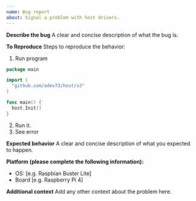 ```yaml
---
name: Bug report
about: Signal a problem with host drivers.
---
```


**Describe the bug**
A clear and concise description of what the bug is.

**To Reproduce**
Steps to reproduce the behavior:
1. Run program
```go
package main

import (
  "github.com/adev73/host/v3"
)

func main() {
  host.Init()
}
```
2. Run it.
3. See error

**Expected behavior**
A clear and concise description of what you expected to happen.

**Platform (please complete the following information):**
 - OS: [e.g. Raspbian Buster Lite]
 - Board [e.g. Raspberry Pi 4]

**Additional context**
Add any other context about the problem here.
